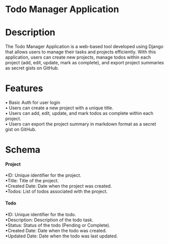 # Todo Manager Application

# Description
The Todo Manager Application is a web-based tool developed using Django that allows users to manage their tasks and projects efficiently. With this application, users can create new projects, manage todos within each project (add, edit, update, mark as complete), and export project summaries as secret gists on GitHub.
# Features
• Basic Auth for user login <br>
• Users can create a new project with a unique title.<br>
• Users can add, edit, update, and mark todos as complete within each project.<br>
• Users can export the project summary in markdown format as a secret gist on GitHub.
# Schema
<h4>Project</h4>
•ID: Unique identifier for the project.<br>
•Title: Title of the project.<br>
•Created Date: Date when the project was created.<br>
•Todos: List of todos associated with the project.<br>
<h4>Todo</h4>
•ID: Unique identifier for the todo.<br>
•Description: Description of the todo task.<br>
•Status: Status of the todo (Pending or Complete).<br>
•Created Date: Date when the todo was created.<br>
•Updated Date: Date when the todo was last updated.
